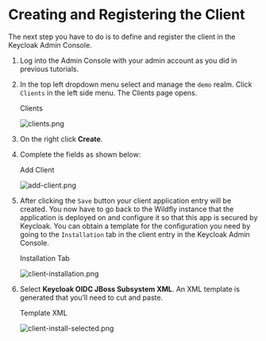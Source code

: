 # Creating and Registering the Client

The next step you have to do is to define and register the client in the Keycloak Admin Console.

1. Log into the Admin Console with your admin account as you did in previous tutorials.
2.  In the top left dropdown menu select and manage the `demo` realm. Click `Clients` in the left side menu. The Clients page opens.

    Clients

    ![clients.png](https://wjw465150.gitbooks.io/keycloak-documentation/content/getting\_started/keycloak-images/clients.png)
3. On the right click **Create**.
4.  Complete the fields as shown below:

    Add Client

    ![add-client.png](https://wjw465150.gitbooks.io/keycloak-documentation/content/getting\_started/keycloak-images/add-client.png)
5.  After clicking the `Save` button your client application entry will be created. You now have to go back to the Wildfly instance that the application is deployed on and configure it so that this app is secured by Keycloak. You can obtain a template for the configuration you need by going to the `Installation` tab in the client entry in the Keycloak Admin Console.

    Installation Tab

    ![client-installation.png](https://wjw465150.gitbooks.io/keycloak-documentation/content/getting\_started/keycloak-images/client-installation.png)
6.  Select **Keycloak OIDC JBoss Subsystem XML**. An XML template is generated that you’ll need to cut and paste.

    Template XML

    ![client-install-selected.png](https://wjw465150.gitbooks.io/keycloak-documentation/content/getting\_started/keycloak-images/client-install-selected.png)

